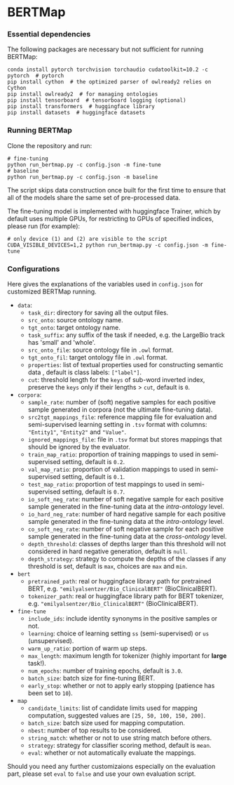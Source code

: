 # BERTMap

### Essential dependencies
The following packages are necessary but not sufficient for running BERTMap:
 ```
 conda install pytorch torchvision torchaudio cudatoolkit=10.2 -c pytorch  # pytorch
 pip install cython  # the optimized parser of owlready2 relies on Cython
 pip install owlready2  # for managing ontologies
 pip install tensorboard  # tensorboard logging (optional)
 pip install transformers  # huggingface library
 pip install datasets  # huggingface datasets
 ```

### Running BERTMap
Clone the repository and run:
```
# fine-tuning
python run_bertmap.py -c config.json -m fine-tune 
# baseline
python run_bertmap.py -c config.json -m baseline
```
The script skips data construction once built for the first time to ensure that all of the models 
share the same set of pre-processed data. 

The fine-tuning model is implemented with huggingface Trainer, which by default uses multiple GPUs, 
for restricting to GPUs of specified indices, please run (for example):
```
# only device (1) and (2) are visible to the script
CUDA_VISIBLE_DEVICES=1,2 python run_bertmap.py -c config.json -m fine-tune 
```

### Configurations
Here gives the explanations of the variables used in `config.json` for customized BERTMap running.

- `data`:
  - ``task_dir``: directory for saving all the output files.
  - ``src_onto``: source ontology name.
  - ``tgt_onto``: target ontology name.
  - ``task_suffix``: any suffix of the task if needed, e.g. the LargeBio track has 'small' and 'whole'.
  - ``src_onto_file``: source ontology file in ``.owl`` format.
  - ``tgt_onto_fil``: target ontology file in ``.owl`` format.
  - ``properties``: list of textual properties used for constructing semantic data , default is class labels: ``["label"]``.
  - ``cut``: threshold length for the ``keys`` of sub-word inverted index, preserve the ``keys`` only if their lengths > ``cut``, default is ``0``.
- `corpora`:
  - `sample_rate`: number of (soft) negative samples for each positive sample generated in corpora (not the ultimate fine-tuning data). 
  - `src2tgt_mappings_file`: reference mapping file for evaluation and semi-supervised learning setting in `.tsv` format with columns: ``"Entity1"``, ``"Entity2"`` and ``"Value"``.
  - ``ignored_mappings_file``: file in `.tsv` format but stores mappings that should be ignored by the evaluator.
  - `train_map_ratio`: proportion of training mappings to used in semi-supervised setting, default is ``0.2``.
  - `val_map_ratio`: proportion of validation mappings to used in semi-supervised setting, default is ``0.1``.
  - `test_map_ratio`: proportion of test mappings to used in semi-supervised setting, default is ``0.7``.
  - `io_soft_neg_rate`: number of soft negative sample for each positive sample generated in the fine-tuning data at the *intra-ontology* level.
  - `io_hard_neg_rate`: number of hard negative sample for each positive sample generated in the fine-tuning data at the *intra-ontology* level.
  - `co_soft_neg_rate`: number of soft negative sample for each positive sample generated in the fine-tuning data at the *cross-ontology* level.
  - `depth_threshold`: classes of depths larger than this threshold will not considered in hard negative generation, default is `null`.
  - `depth_strategy`: strategy to compute the depths of the classes if any threshold is set, default is `max`, choices are `max` and `min`.
- `bert`
  - `pretrained_path`: real or huggingface library path for pretrained BERT, e.g. `"emilyalsentzer/Bio_ClinicalBERT"` (BioClinicalBERT).
  - `tokenizer_path`: real or huggingface library path for BERT tokenizer, e.g. `"emilyalsentzer/Bio_ClinicalBERT"` (BioClinicalBERT).
- `fine-tune`
  - `include_ids`: include identity synonyms in the positive samples or not.
  - `learning`: choice of learning setting `ss` (semi-supervised) or `us` (unsupervised).
  - `warm_up_ratio`: portion of warm up steps.
  - `max_length`: maximum length for tokenizer (highly important for **large** task!).
  - `num_epochs`: number of training epochs, default is `3.0`.
  - `batch_size`: batch size for fine-tuning BERT.
  - `early_stop`: whether or not to apply early stopping (patience has been set to `10`).
- `map`
  - `candidate_limits`: list of candidate limits used for mapping computation, suggested values are `[25, 50, 100, 150, 200]`.
  - `batch_size`: batch size used for mapping computation.
  - `nbest`: number of top results to be considered.
  - `string_match`: whether or not to use string match before others.
  - `strategy`: strategy for classifier scoring method, default is `mean`.
  - `eval`: whether or not automatically evaluate the mappings.

Should you need any further customizaions especially on the evaluation part, please set `eval` to `false` and use your own evaluation script.
